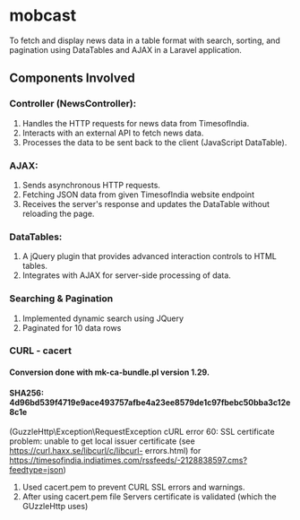 # mobcast
To fetch and display news data in a table format with search, sorting, and pagination using DataTables and AJAX in a Laravel application.
## Components Involved
### Controller (NewsController):
  1. Handles the HTTP requests for news data from TimesofIndia.
  2. Interacts with an external API to fetch news data.
  3. Processes the data to be sent back to the client (JavaScript DataTable).
  
### AJAX:
  1. Sends asynchronous HTTP requests.
  2. Fetching JSON data from given TimesofIndia website endpoint
  3. Receives the server's response and updates the DataTable without reloading the page.
  
### DataTables:
  1. A jQuery plugin that provides advanced interaction controls to HTML tables.
  2. Integrates with AJAX for server-side processing of data.

### Searching & Pagination
  1. Implemented dynamic search using JQuery
  2. Paginated for 10 data rows

### CURL - cacert
####  Conversion done with mk-ca-bundle.pl version 1.29.
#### SHA256: 4d96bd539f4719e9ace493757afbe4a23ee8579de1c97fbebc50bba3c12e8c1e
  (GuzzleHttp\Exception\RequestException cURL error 60: SSL certificate problem: unable to get local issuer certificate (see https://curl.haxx.se/libcurl/c/libcurl-      errors.html) for https://timesofindia.indiatimes.com/rssfeeds/-2128838597.cms?feedtype=json)
  1. Used cacert.pem to prevent CURL SSL errors and warnings.
  2. After using cacert.pem file Servers certificate is validated (which the GUzzleHttp uses) 
